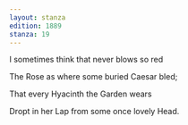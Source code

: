 ```yaml
---
layout: stanza
edition: 1889
stanza: 19
---
```


I sometimes think that never blows so red

The Rose as where some buried Caesar bled;

That every Hyacinth the Garden wears

Dropt in her Lap from some once lovely Head.